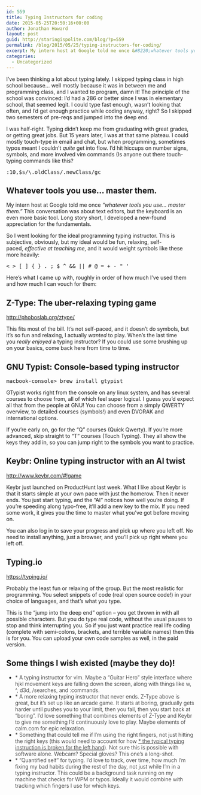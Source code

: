 ```yaml
---
id: 559
title: Typing Instructors for coding
date: 2015-05-25T20:50:16+00:00
author: Jonathan Howard
layout: post
guid: http://staringispolite.com/blog/?p=559
permalink: /blog/2015/05/25/typing-instructors-for-coding/
excerpt: My intern host at Google told me once &#8220;whatever tools you use&#8230; master them.&#8221; In that spirit, I went looking for the ideal programming typing instructor. This is subjective, obviously, but...
categories:
  - Uncategorized
---
```

I&#8217;ve been thinking a lot about typing lately. I skipped typing class in high school because&#8230; well mostly because it was in between me and programming class, and I wanted to program, damn it! The principle of the school was convinced: I&#8217;d had a 286 or better since I was in elementary school, that seemed legit. I could type fast enough, wasn&#8217;t looking that often, and I&#8217;d get enough practice while coding anyway, right? So I skipped two semesters of pre-reqs and jumped into the deep end.

I was half-right. Typing didn&#8217;t keep me from graduating with great grades, or getting great jobs. But 15 years later, I was at that same plateau. I could mostly touch-type in email and chat, but when programming, sometimes typos meant I couldn&#8217;t _quite_ get into flow. I&#8217;d hit hiccups on number signs, symbols, and more involved vim commands (Is anyone out there touch-typing commands like this?

<pre>:10,$s/\.oldClass/.newClass/gc</pre>

## Whatever tools you use&#8230; master them.

My intern host at Google told me once _&#8220;whatever tools you use&#8230; master them.&#8221;_ This conversation was about text editors, but the keyboard is an even more basic tool. Long story short, I developed a new-found appreciation for the fundamentals.

So I went looking for the ideal programming typing instructor. This is subjective, obviously, but my ideal would be fun, relaxing, self-paced, _effective at teaching me_, and it would weight symbols like these more heavily:

<pre>&lt; &gt; [ ] { } . ; $ ^ && || # @ = + - " '</pre>

Here&#8217;s what I came up with, roughly in order of how much I&#8217;ve used them and how much I can vouch for them:<!--more-->

## Z-Type: The uber-relaxing typing game

<a href="http://phoboslab.org/ztype/" target="_blank">http://phoboslab.org/ztype/</a>

This fits most of the bill. It&#8217;s not self-paced, and it doesn&#8217;t do symbols, but it&#8217;s so fun and relaxing, I actually _wanted_ to play. When&#8217;s the last time you _really enjoyed_ a typing instructor? If you could use some brushing up on your basics, come back here from time to time.

## GNU Typist: Console-based typing instructor

<pre>macbook-console&gt; brew install gtypist</pre>

GTypist works right from the console on any linux system, and has several courses to choose from, all of which feel super logical. I guess you&#8217;d expect all that from the people at GNU! You can choose from a simply QWERTY overview, to detailed courses (symbols!) and even DVORAK and international options.

If you&#8217;re early on, go for the &#8220;Q&#8221; courses (Quick Qwerty). If you&#8217;re more advanced, skip straight to &#8220;T&#8221; courses (Touch Typing). They all show the keys they add in, so you can jump right to the symbols you want to practice.

## Keybr: Online typing instructor with an AI twist

<a href="http://www.keybr.com/#!game" target="_blank">http://www.keybr.com/#!game</a>

Keybr just launched on ProductHunt last week. What I like about Keybr is that it starts simple at your own pace with just the homerow. Then it never ends. You just start typing, and the &#8220;AI&#8221; notices how well you&#8217;re doing. If you&#8217;re speeding along typo-free, it&#8217;ll add a new key to the mix. If you need some work, it gives you the time to master what you&#8217;ve got before moving on.

You can also log in to save your progress and pick up where you left off. No need to install anything, just a browser, and you&#8217;ll pick up right where you left off.

## Typing.io

<a href="https://typing.io/" target="_blank">https://typing.io/</a>

Probably the least fun or relaxing of the group. But the most realistic for programming. You select snippets of code (real open source code!) in your choice of languages, and that&#8217;s what you type.

This is the &#8220;jump into the deep end&#8221; option &#8211; you get thrown in with all possible characters. But you do type real code, without the usual pauses to stop and think interrupting you. So if you just want practice real life coding (complete with semi-colons, brackets, and terrible variable names) then this is for you. You can upload your own code samples as well, in the paid version.

## Some things I wish existed (maybe they do)!

  * <span style="font-weight: 300;">* A typing instructor for vim. Maybe a &#8220;Guitar Hero&#8221; style interface where hjkl movement keys are falling down the screen, along with things like w, ^, d3d, /searches, and :commands.</span>
  * <span style="font-weight: 300;">* A more relaxing typing instructor that never ends. Z-Type above is great, but it&#8217;s set up like an arcade game. It starts at boring, gradually gets harder until pushes you to your limit, then you fail, then you start back at &#8220;boring&#8221;. I&#8217;d love something that combines elements of Z-Type and Keybr to give me something I&#8217;d continuously love to play. Maybe elements of calm.com for epic relaxation.</span>
  * <span style="font-weight: 300;">* Something that could tell me if I&#8217;m using the right fingers, not just hitting the right keys (this would need to account for how </span><a style="font-weight: 300;" href="http://www.onehandkeyboard.org/standard-qwerty-finger-placement/" target="_blank">* the typical typing instruction is broken for the left hand</a><span style="font-weight: 300;">). Not sure this is possible with software alone. Webcam? Special gloves? This one&#8217;s a long-shot.</span>
  * <span style="font-weight: 300;">* &#8220;Quantified self&#8221; for typing. I&#8217;d love to track, over time, how much I&#8217;m fixing my bad habits during the rest of the day, not just while I&#8217;m in a typing instructor. This could be a background task running on my machine that checks for WPM or typos. Ideally it would combine with tracking which fingers I use for which keys.</span>

